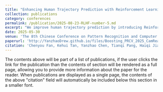```yaml
---
title: "Enhancing Human Trajectory Prediction with Reinforcement Learning from Quantified Human Preferences"
collection: publications
category: conferences
permalink: /publication/2025-08-23-RLHF-number-5.md
excerpt: "We improve human trajectory prediction by introducing Reinforcement Learning from Human Feedback (RLHF) and Rejection Sampling techniques."
date: 2025-05-30
venue: 'The 8th Chinese Conference on Pattern Recognition and Computer Vision'
paperurl: 'http://YanzhaoDrew.github.io/files/Boosting_PRCV_2025_CamReady.pdf'
citation: 'Chenyou Fan, Kehui Tan, Yanzhao Chen, Tianqi Pang, Haiqi Jiang, Junjie Hu. Enhancing Human Trajectory Prediction with Reinforcement Learning from Quantified Human Preferences. In Chinese Conference on Pattern Recognition and Computer Vision, 2025.'
---
```


The contents above will be part of a list of publications, if the user clicks the link for the publication than the contents of section will be rendered as a full page, allowing you to provide more information about the paper for the reader. When publications are displayed as a single page, the contents of the above "citation" field will automatically be included below this section in a smaller font.
